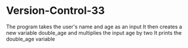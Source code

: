# Version-Control-33
The program takes the user's name and age as an input
It then creates a new variable double_age and multiplies the input age by two
It prints the double_age variable
